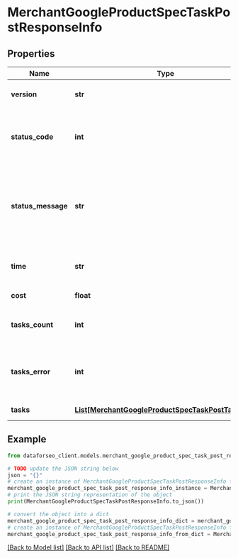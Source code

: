 # MerchantGoogleProductSpecTaskPostResponseInfo


## Properties

Name | Type | Description | Notes
------------ | ------------- | ------------- | -------------
**version** | **str** | the current version of the API | [optional] 
**status_code** | **int** | general status code you can find the full list of the response codes here | [optional] 
**status_message** | **str** | general informational message you can find the full list of general informational messages here | [optional] 
**time** | **str** | total execution time, seconds | [optional] 
**cost** | **float** | total tasks cost, USD | [optional] 
**tasks_count** | **int** | the number of tasks in the tasks array | [optional] 
**tasks_error** | **int** | the number of tasks in the tasks array returned with an error | [optional] 
**tasks** | [**List[MerchantGoogleProductSpecTaskPostTaskInfo]**](MerchantGoogleProductSpecTaskPostTaskInfo.md) | array of tasks | [optional] 

## Example

```python
from dataforseo_client.models.merchant_google_product_spec_task_post_response_info import MerchantGoogleProductSpecTaskPostResponseInfo

# TODO update the JSON string below
json = "{}"
# create an instance of MerchantGoogleProductSpecTaskPostResponseInfo from a JSON string
merchant_google_product_spec_task_post_response_info_instance = MerchantGoogleProductSpecTaskPostResponseInfo.from_json(json)
# print the JSON string representation of the object
print(MerchantGoogleProductSpecTaskPostResponseInfo.to_json())

# convert the object into a dict
merchant_google_product_spec_task_post_response_info_dict = merchant_google_product_spec_task_post_response_info_instance.to_dict()
# create an instance of MerchantGoogleProductSpecTaskPostResponseInfo from a dict
merchant_google_product_spec_task_post_response_info_from_dict = MerchantGoogleProductSpecTaskPostResponseInfo.from_dict(merchant_google_product_spec_task_post_response_info_dict)
```
[[Back to Model list]](../README.md#documentation-for-models) [[Back to API list]](../README.md#documentation-for-api-endpoints) [[Back to README]](../README.md)


